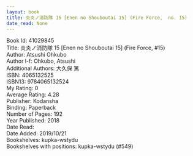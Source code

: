 ```yaml
---
layout: book
title: 炎炎ノ消防隊 15 [Enen no Shouboutai 15] (Fire Force,  no. 15)
date_read: None
---
```


Book Id: 41029845<br />
Title: 炎炎ノ消防隊 15 [Enen no Shouboutai 15] (Fire Force, #15)<br />
Author: Atsushi Ohkubo<br />
Author l-f: Ohkubo, Atsushi<br />
Additional Authors: 大久保 篤<br />
ISBN: 4065132525<br />
ISBN13: 9784065132524<br />
My Rating: 0<br />
Average Rating: 4.28<br />
Publisher: Kodansha<br />
Binding: Paperback<br />
Number of Pages: 192<br />
Year Published: 2018<br />
Date Read: <br />
Date Added: 2019/10/21<br />
Bookshelves: kupka-wstydu<br />
Bookshelves with positions: kupka-wstydu (#549)<br />

